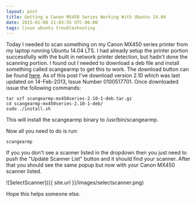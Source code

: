```yaml
---
layout: post
title: Getting a Canon MX450 Series Working With Ubuntu 14.04
date: 2015-01-08 21:03:55 UTC-06:00
tags: linux ubuntu troubleshooting
---
```


Today I needed to scan something on my Canon MX450 series printer from my laptop running Ubuntu 14.04 LTS.  I had already setup the printer portion successfully with the built in network printer detection, but hadn't done the scanning portion.  I found out I needed to download a deb file and install something called scangearmp to get this to work.  The download button can be found [here](http://support-sg.canon-asia.com/contents/SG/EN/0100517701.html).  As of this post I've download version 2.10 which was last updated on 14-Feb-2013, Issue Number 0100517701.  Once downloaded issue the following commands:

    tar xzf scangearmp-mx450series-2.10-1-deb.tar.gz
    cd scangearmp-mx450series-2.10-1-deb/
    sudo ./install.sh

This will install the scangearmp binary to /usr/bin/scangearmp.

Now all you need to do is run:

    scangearmp

If you you don't see a scanner listed in the dropdown then you just need to push the "Update Scanner List" button and it should find your scanner.  After that you should see the same popup but now with your Canon MX450 scanner listed.

![SelectScanner]({{ site.url }}/images/selectscanner.png)

Hope this helps someone else.
